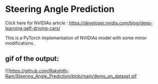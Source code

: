 # Steering Angle Prediction

Click here for NVIDIAs article : https://developer.nvidia.com/blog/deep-learning-self-driving-cars/

This is a PyTorch implementation of NVIDIAs model with some minor modifications. 


## gif of the output:
![]https://github.com/Rakshith-Ram/Steering_Angle_Prediction/blob/main/demo_on_dataset.gif
